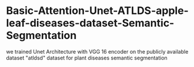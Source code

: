 # Basic-Attention-Unet-ATLDS-apple-leaf-diseases-dataset-Semantic-Segmentation
we trained Unet Architecture with VGG 16 encoder on the publicly available dataset "atldsd" dataset for plant diseases semantic segmentation   
